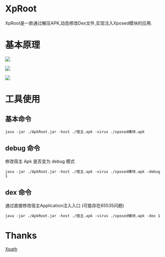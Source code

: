 # XpRoot
XpRoot是一款通过解压APK,动态修改Dex文件,实现注入Xposed模块的应用.  

# 基本原理
![](https://s3.bmp.ovh/imgs/2021/09/ff1ce1531bce91f7.png)

![](https://s3.bmp.ovh/imgs/2021/09/4383d1d1d549fc84.png)

![](https://s3.bmp.ovh/imgs/2021/09/00128e60f63efab6.png)

# 工具使用
## 基本命令
```
java -jar ./ApkRoot.jar -host ./宿主.apk -virus ./xposed模块.apk
```
## debug 命令
修改宿主 Apk 是否变为 debug 模式
```
java -jar ./ApkRoot.jar -host ./宿主.apk -virus ./xposed模块.apk -debug 1
```
## dex 命令
通过直接修改宿主Application注入入口 (可能存在65535问题)
```
java -jar ./ApkRoot.jar -host ./宿主.apk -virus ./xposed模块.apk -dex 1
```

# Thanks
[Xpath](https://github.com/WindySha/Xpatch)